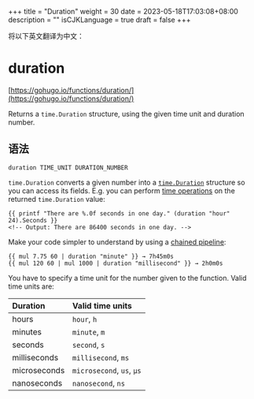 +++
title = "Duration"
weight = 30
date = 2023-05-18T17:03:08+08:00
description = ""
isCJKLanguage = true
draft = false
+++

将以下英文翻译为中文：
# duration

[https://gohugo.io/functions/duration/](https://gohugo.io/functions/duration/)

Returns a `time.Duration` structure, using the given time unit and duration number.

## 语法

```
duration TIME_UNIT DURATION_NUMBER
```

`time.Duration` converts a given number into a [`time.Duration`](https://pkg.go.dev/time#Duration) structure so you can access its fields. E.g. you can perform [time operations](https://pkg.go.dev/time#Duration) on the returned `time.Duration` value:

```
{{ printf "There are %.0f seconds in one day." (duration "hour" 24).Seconds }}
<!-- Output: There are 86400 seconds in one day. -->
```

Make your code simpler to understand by using a [chained pipeline](https://pkg.go.dev/text/template#hdr-Pipelines):

```
{{ mul 7.75 60 | duration "minute" }} → 7h45m0s
{{ mul 120 60 | mul 1000 | duration "millisecond" }} → 2h0m0s
```

You have to specify a time unit for the number given to the function. Valid time units are:

| Duration     | Valid time units          |
| :----------- | :------------------------ |
| hours        | `hour`, `h`               |
| minutes      | `minute`, `m`             |
| seconds      | `second`, `s`             |
| milliseconds | `millisecond`, `ms`       |
| microseconds | `microsecond`, `us`, `µs` |
| nanoseconds  | `nanosecond`, `ns`        |
